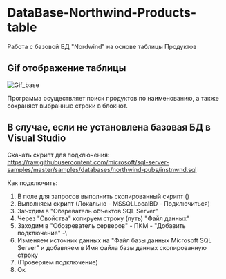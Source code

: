 # DataBase-Northwind-Products-table
Работа с базовой БД "Nordwind" на основе таблицы Продуктов

## Gif отображение таблицы
![Gif_base](https://user-images.githubusercontent.com/108891719/200177359-90e51ceb-be80-4ca6-9289-4fd29d7a7580.gif)

Программа осуществляет поиск продуктов по наименованию, а также сохраняет выбранные строки в блокнот.

## В случае, если не установлена базовая БД в Visual Studio

Скачать скрипт для подключения: 
https://raw.githubusercontent.com/microsoft/sql-server-samples/master/samples/databases/northwind-pubs/instnwnd.sql

Как подключить:
1. В поле для запросов выполнить скопированный скрипт ()
2. Выполняем скрипт (Локально - MSSQLLocalBD - Подключиться)
3. Заъхдим в "Обзреватель объектов SQL Server"
4. Через "Свойства" копируем строку (путь) "Файл данных"
5. Заходим в "Обозреватель серверов" - ПКМ - "Добавить подключение" -\\
6. Изменяем источник данных на "Файл базы данных Microsoft SQL Server" и добавляем в Имя файла базы данных скопированную строку
7. (Проверяем подключение)
8. Ок

